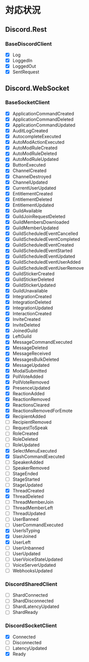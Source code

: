 
# 対応状況
## Discord.Rest
### BaseDiscordClient
- [x] Log
- [x] LoggedIn
- [x] LoggedOut
- [x] SentRequest

## Discord.WebSocket
### BaseSocketClient
- [x] ApplicationCommandCreated
- [x] ApplicationCommandDeleted
- [x] ApplicationCommandUpdated
- [x] AuditLogCreated
- [x] AutocompleteExecuted
- [x] AutoModActionExecuted
- [x] AutoModRuleCreated
- [x] AutoModRuleDeleted
- [x] AutoModRuleUpdated
- [x] ButtonExecuted
- [x] ChannelCreated
- [x] ChannelDestroyed
- [x] ChannelUpdated
- [x] CurrentUserUpdated
- [x] EntitlementCreated
- [x] EntitlementDeleted
- [x] EntitlementUpdated
- [x] GuildAvailable
- [x] GuildJoinRequestDeleted
- [x] GuildMembersDownloaded
- [x] GuildMemberUpdated
- [x] GuildScheduledEventCancelled
- [x] GuildScheduledEventCompleted
- [x] GuildScheduledEventCreated
- [x] GuildScheduledEventStarted
- [x] GuildScheduledEventUpdated
- [x] GuildScheduledEventUserAdded
- [x] GuildScheduledEventUserRemove
- [x] GuildStickerCreated
- [x] GuildStickerDeleted
- [x] GuildStickerUpdated
- [x] GuildUnavailable
- [x] IntegrationCreated
- [x] IntegrationDeleted
- [x] IntegrationUpdated
- [x] InteractionCreated
- [x] InviteCreated
- [x] InviteDeleted
- [x] JoinedGuild
- [x] LeftGuild
- [x] MessageCommandExecuted
- [x] MessageDeleted
- [x] MessageReceived
- [x] MessagesBulkDeleted
- [x] MessageUpdated
- [x] ModalSubmitted
- [x] PollVoteAdded
- [x] PollVoteRemoved
- [x] PresenceUpdated
- [x] ReactionAdded
- [x] ReactionRemoved
- [x] ReactionsCleared
- [x] ReactionsRemovedForEmote
- [x] RecipientAdded
- [ ] RecipientRemoved
- [ ] RequestToSpeak
- [ ] RoleCreated
- [ ] RoleDeleted
- [ ] RoleUpdated
- [x] SelectMenuExecuted
- [x] SlashCommandExecuted
- [ ] SpeakerAdded
- [ ] SpeakerRemoved
- [ ] StageEnded
- [ ] StageStarted
- [ ] StageUpdated
- [x] ThreadCreated
- [x] ThreadDeleted
- [ ] ThreadMemberJoin
- [ ] ThreadMemberLeft
- [ ] ThreadUpdated
- [ ] UserBanned
- [ ] UserCommandExecuted
- [x] UserIsTyping
- [x] UserJoined
- [x] UserLeft
- [ ] UserUnbanned
- [ ] UserUpdated
- [ ] UserVoiceStateUpdated
- [ ] VoiceServerUpdated
- [ ] WebhooksUpdated

### DiscordSharedClient
- [ ] ShardConnected
- [ ] ShardDisconnected
- [ ] ShardLatencyUpdated
- [ ] ShardReady

### DiscordSocketClient
- [x] Connected
- [ ] Disconnected
- [ ] LatencyUpdated
- [x] Ready
